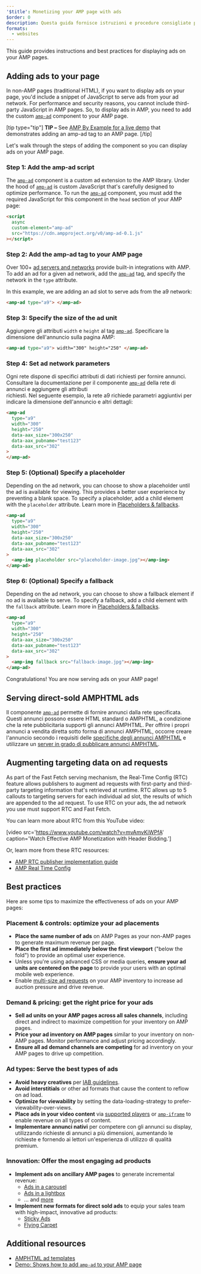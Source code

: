 ```yaml
---
'$title': Monetizing your AMP page with ads
$order: 0
description: Questa guida fornisce istruzioni e procedure consigliate per la visualizzazione di annunci nelle pagine AMP. Quindi, per visualizzare annunci in AMP, occorre aggiungere il componente personalizzato amp-ad ...
formats:
  - websites
---
```


This guide provides instructions and best practices for displaying ads on your AMP pages.

## Adding ads to your page

In non-AMP pages (traditional HTML), if you want to display ads on your page, you'd include a snippet of JavaScript to serve ads from your ad network. For performance and security reasons, you cannot include third-party JavaScript in AMP pages. So, to display ads in AMP, you need to add the custom [`amp-ad`](../../../../documentation/components/reference/amp-ad.md) component to your AMP page.

[tip type="tip"] **TIP –** See [AMP By Example for a live demo](../../../../documentation/components/reference/amp-ad.md) that demonstrates adding an amp-ad tag to an AMP page. [/tip]

Let's walk through the steps of adding the component so you can display ads on your AMP page.

### Step 1: Add the amp-ad script

The [`amp-ad`](../../../../documentation/components/reference/amp-ad.md) component is a custom ad extension to the AMP library. Under the hood of [`amp-ad`](../../../../documentation/components/reference/amp-ad.md) is custom JavaScript that's carefully designed to optimize performance. To run the [`amp-ad`](../../../../documentation/components/reference/amp-ad.md) component, you must add the required JavaScript for this component in the `head` section of your AMP page:

```html
<script
  async
  custom-element="amp-ad"
  src="https://cdn.ampproject.org/v0/amp-ad-0.1.js"
></script>
```

### Step 2: Add the amp-ad tag to your AMP page

Over 100+ [ad servers and networks](ads_vendors.md) provide built-in integrations with AMP. To add an ad for a given ad network, add the [`amp-ad`](../../../../documentation/components/reference/amp-ad.md) tag, and specify the network in the `type` attribute.

In this example, we are adding an ad slot to serve ads from the a9 network:

```html
<amp-ad type="a9"> </amp-ad>
```

### Step 3: Specify the size of the ad unit

Aggiungere gli attributi `width` e `height` al tag [`amp-ad`](../../../../documentation/components/reference/amp-ad.md). Specificare la dimensione dell'annuncio sulla pagina AMP:

```html
<amp-ad type="a9"> width="300" height="250" </amp-ad>
```

### Step 4: Set ad network parameters

Ogni rete dispone di specifici attributi di dati richiesti per fornire annunci. Consultare la documentazione per il componente [`amp-ad`](../../../../documentation/components/reference/amp-ad.md) della rete di annunci e aggiungere gli attributi <br>richiesti. Nel seguente esempio, la rete a9 richiede parametri aggiuntivi per indicare la dimensione dell'annuncio e altri dettagli:

```html
<amp-ad
  type="a9"
  width="300"
  height="250"
  data-aax_size="300x250"
  data-aax_pubname="test123"
  data-aax_src="302"
>
</amp-ad>
```

### Step 5: (Optional) Specify a placeholder

Depending on the ad network, you can choose to show a placeholder until the ad is available for viewing. This provides a better user experience by preventing a blank space. To specify a placeholder, add a child element with the `placeholder` attribute. Learn more in [Placeholders & fallbacks](../../../../documentation/guides-and-tutorials/develop/style_and_layout/placeholders.md).

```html
<amp-ad
  type="a9"
  width="300"
  height="250"
  data-aax_size="300x250"
  data-aax_pubname="test123"
  data-aax_src="302"
>
  <amp-img placeholder src="placeholder-image.jpg"></amp-img>
</amp-ad>
```

### Step 6: (Optional) Specify a fallback

Depending on the ad network, you can choose to show a fallback element if no ad is available to serve. To specify a fallback, add a child element with the `fallback` attribute. Learn more in [Placeholders & fallbacks](../../../../documentation/guides-and-tutorials/develop/style_and_layout/placeholders.md).

```html
<amp-ad
  type="a9"
  width="300"
  height="250"
  data-aax_size="300x250"
  data-aax_pubname="test123"
  data-aax_src="302"
>
  <amp-img fallback src="fallback-image.jpg"></amp-img>
</amp-ad>
```

Congratulations! You are now serving ads on your AMP page!

## Serving direct-sold AMPHTML ads

Il componente [`amp-ad`](../../../../documentation/components/reference/amp-ad.md) permette di fornire annunci dalla rete specificata. Questi annunci possono essere HTML standard o AMPHTML, a condizione che la rete pubblicitaria supporti gli annunci AMPHTML. Per offrire i propri annunci a vendita diretta sotto forma di annunci AMPHTML, occorre creare l'annuncio secondo i requisiti delle [specifiche degli annunci AMPHTML](../../../../documentation/guides-and-tutorials/learn/a4a_spec.md) e utilizzare un [server in grado di pubblicare annunci AMPHTML](https://github.com/ampproject/amphtml/blob/main/ads/google/a4a/docs/a4a-readme.md#publishers).

## Augmenting targeting data on ad requests

As part of the Fast Fetch serving mechanism, the Real-Time Config (RTC) feature allows publishers to augment ad requests with first-party and third-party targeting information that's retrieved at runtime. RTC allows up to 5 callouts to targeting servers for each individual ad slot, the results of which are appended to the ad request. To use RTC on your ads, the ad network you use must support RTC and Fast Fetch.

You can learn more about RTC from this YouTube video:

[video src='https://www.youtube.com/watch?v=mvAmvKiWPfA' caption='Watch Effective AMP Monetization with Header Bidding.']

Or, learn more from these RTC resources:

- [AMP RTC publisher implementation guide](https://github.com/ampproject/amphtml/blob/main/extensions/amp-a4a/rtc-publisher-implementation-guide.md)
- [AMP Real Time Config](https://github.com/ampproject/amphtml/blob/main/extensions/amp-a4a/rtc-documentation.md)

## Best practices

Here are some tips to maximize the effectiveness of ads on your AMP pages:

### Placement & controls: optimize your ad placements

- **Place the same number of ads** on AMP Pages as your non-AMP pages to generate maximum revenue per page.
- **Place the first ad immediately below the first viewport** ("below the fold") to provide an optimal user experience.
- Unless you're using advanced CSS or media queries, **ensure your ad units are centered on the page** to provide your users with an optimal mobile web experience.
- Enable [multi-size ad requests](https://github.com/ampproject/amphtml/blob/main/ads/README.md#support-for-multi-size-ad-requests) on your AMP inventory to increase ad auction pressure and drive revenue.

### Demand & pricing: get the right price for your ads

- **Sell ad units on your AMP pages across all sales channels**, including direct and indirect to maximize competition for your inventory on AMP pages.
- **Price your ad inventory on AMP pages** similar to your inventory on non-AMP pages. Monitor performance and adjust pricing accordingly.
- **Ensure all ad demand channels are competing** for ad inventory on your AMP pages to drive up competition.

### Ad types: Serve the best types of ads

- **Avoid heavy creatives** per [IAB guidelines](http://www.iab.com/wp-content/uploads/2015/11/IAB_Display_Mobile_Creative_Guidelines_HTML5_2015.pdf).
- **Avoid interstitials** or other ad formats that cause the content to reflow on ad load.
- **Optimize for viewability** by setting the data-loading-strategy to prefer-viewability-over-views.
- **Place ads in your video content** via [supported players](../../../../documentation/components/index.html#media) or [`amp-iframe`](../../../../documentation/components/reference/amp-iframe.md) to enable revenue on all types of content.
- **Implementare annunci nativi** per competere con gli annunci su display, utilizzando richieste di annunci a più dimensioni, aumentando le richieste e fornendo ai lettori un'esperienza di utilizzo di qualità premium.

### Innovation: Offer the most engaging ad products

- **Implement ads on ancillary AMP pages** to generate incremental revenue:
  - [Ads in a carousel](../../../../documentation/examples/documentation/Carousel_Ad.html)
  - [Ads in a lightbox](../../../../documentation/examples/documentation/Lightbox_Ad.html)
  - ... and [more](../../../../documentation/examples/index.html)
- **Implement new formats for direct sold ads** to equip your sales team with high-impact, innovative ad products:
  - [Sticky Ads](../../../../documentation/examples/documentation/amp-sticky-ad.html)
  - [Flying Carpet](../../../../documentation/examples/documentation/amp-fx-flying-carpet.html)

## Additional resources

- [AMPHTML ad templates](../../../../documentation/examples/index.html)
- [Demo: Shows how to add `amp-ad` to your AMP page](../../../../documentation/components/reference/amp-ad.md)
